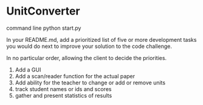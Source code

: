 # UnitConverter

command line python start.py

In your README.md, add a prioritized list of five or more development tasks you would do next to improve your solution to the code challenge.

In no particular order, allowing the client to decide the priorities.

1) Add a GUI
2) Add a scan/reader function for the actual paper
3) Add ability for the teacher to change or add or remove units
4) track student names or ids and scores
5) gather and present statistics of results

